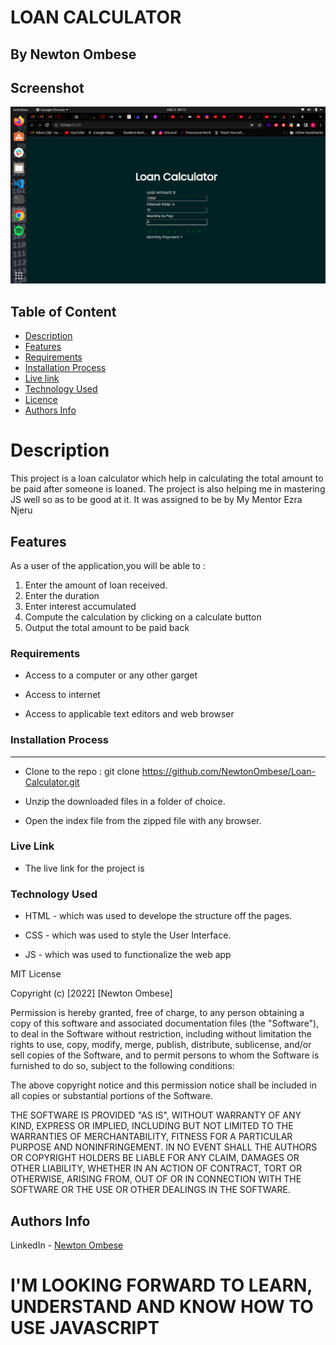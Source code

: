 # LOAN CALCULATOR

## By Newton Ombese

## Screenshot
![image](./assets/img/Screenshot%20from%202022-07-02%2008-15-42.png)

## Table of Content
- [Description](#description)
- [Features](#features)
- [Requirements](#requirements)
- [Installation Process](#installation-Process)
- [Live link](#Live-Link)
- [Technology Used](#technology-Used)
- [Licence](#licence)
- [Authors Info](#Authors-info)

# Description
<p>This project is a loan calculator which help in calculating the total amount to be paid after someone is loaned. The project is also helping me in mastering JS well so as to be good at it. It was assigned to be by My Mentor Ezra Njeru</p>

## Features

As a user of the application,you will be able to :

1. Enter the amount of loan received.
2. Enter the duration 
3. Enter interest accumulated
4. Compute the calculation by clicking on a calculate button
5. Output the total amount to be paid back

###  Requirements

 * Access to  a computer or any other garget

 * Access to internet

 * Access to applicable text editors and web browser

 ### Installation Process

 ****  
* Clone to the repo : git clone https://github.com/NewtonOmbese/Loan-Calculator.git

* Unzip the downloaded files in a folder of choice.

* Open the index file from the zipped file with any browser.

### Live Link
* The live link for the project is 

### Technology  Used
* HTML - which was used to develope the structure off the pages.

* CSS - which was used to style the User Interface.

* JS - which was used to functionalize the web app

MIT License

Copyright (c) [2022] [Newton Ombese]

Permission is hereby granted, free of charge, to any person obtaining a copy
of this software and associated documentation files (the "Software"), to deal
in the Software without restriction, including without limitation the rights
to use, copy, modify, merge, publish, distribute, sublicense, and/or sell
copies of the Software, and to permit persons to whom the Software is
furnished to do so, subject to the following conditions:

The above copyright notice and this permission notice shall be included in all
copies or substantial portions of the Software.

THE SOFTWARE IS PROVIDED "AS IS", WITHOUT WARRANTY OF ANY KIND, EXPRESS OR
IMPLIED, INCLUDING BUT NOT LIMITED TO THE WARRANTIES OF MERCHANTABILITY,
FITNESS FOR A PARTICULAR PURPOSE AND NONINFRINGEMENT. IN NO EVENT SHALL THE
AUTHORS OR COPYRIGHT HOLDERS BE LIABLE FOR ANY CLAIM, DAMAGES OR OTHER
LIABILITY, WHETHER IN AN ACTION OF CONTRACT, TORT OR OTHERWISE, ARISING FROM,
OUT OF OR IN CONNECTION WITH THE SOFTWARE OR THE USE OR OTHER DEALINGS IN THE
SOFTWARE.

## Authors Info

LinkedIn - [Newton Ombese](https://www.linkedin.com/in/newton-ombese-570862210/)


# I'M LOOKING FORWARD TO LEARN, UNDERSTAND AND KNOW HOW TO USE JAVASCRIPT